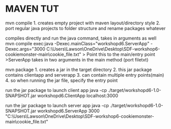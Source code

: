 # MAVEN TUT

mvn compile
    1. creates empty project with maven layout/directory style
    2. port regular java projects to folder structure and rename packages whatever




compiles directly and run the java command, takes in arguments as well
mvn compile exec:java -Dexec.mainClass="workshopd6.ServerApp" -Dexec.args="3000 C:\Users\Lawson\OneDrive\Desktop\SDF-workshop6-cookiemonster-main\cookie_file.txt"
                        > Point this to the main/entry point    >ServerApp takes in two arguments in the main method (port filetxt)



mvn package
    1. creates a jar in the target directory
    2. this jar package contains clientapp and serverapp
    3. can contain multiple entry points(main)
    4. so when running the jar file, specify the entry point



run the jar package to launch client app
    java -cp ./target/workshopd6-1.0-SNAPSHOT.jar workshopd6.ClientApp localhost:3000

run the jar package to launch server app
    java -cp ./target/workshopd6-1.0-SNAPSHOT.jar workshopd6.ServerApp 3000 "C:\Users\Lawson\OneDrive\Desktop\SDF-workshop6-cookiemonster-main\cookie_file.txt"